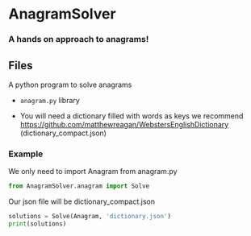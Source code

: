 # AnagramSolver
### A hands on approach to anagrams!

## Files

A python program to solve anagrams

- `anagram.py` library

- You will need a dictionary filled with words as keys we recommend https://github.com/matthewreagan/WebstersEnglishDictionary (dictionary_compact.json)

### Example

We only need to import Anagram from anagram.py
```python
from AnagramSolver.anagram import Solve
```

Our json file will be dictionary_compact.json
```python
solutions = Solve(Anagram, 'dictionary.json')
print(solutions)
```
